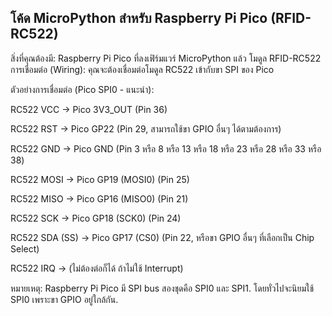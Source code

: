 ## โค้ด MicroPython สำหรับ Raspberry Pi Pico (RFID-RC522)

สิ่งที่คุณต้องมี:
  Raspberry Pi Pico ที่ลงเฟิร์มแวร์ MicroPython แล้ว
  โมดูล RFID-RC522
  การเชื่อมต่อ (Wiring):
  คุณจะต้องเชื่อมต่อโมดูล RC522 เข้ากับขา SPI ของ Pico

ตัวอย่างการเชื่อมต่อ (Pico SPI0 - แนะนำ):

RC522 VCC -> Pico 3V3_OUT (Pin 36)

RC522 RST -> Pico GP22 (Pin 29, สามารถใช้ขา GPIO อื่นๆ ได้ตามต้องการ)

RC522 GND -> Pico GND (Pin 3 หรือ 8 หรือ 13 หรือ 18 หรือ 23 หรือ 28 หรือ 33 หรือ 38)

RC522 MOSI -> Pico GP19 (MOSI0) (Pin 25)

RC522 MISO -> Pico GP16 (MISO0) (Pin 21)

RC522 SCK -> Pico GP18 (SCK0) (Pin 24)

RC522 SDA (SS) -> Pico GP17 (CS0) (Pin 22, หรือขา GPIO อื่นๆ ที่เลือกเป็น Chip Select)

RC522 IRQ -> (ไม่ต้องต่อก็ได้ ถ้าไม่ใช้ Interrupt)

หมายเหตุ: Raspberry Pi Pico มี SPI bus สองชุดคือ SPI0 และ SPI1. โดยทั่วไปจะนิยมใช้ SPI0 เพราะขา GPIO อยู่ใกล้กัน.
